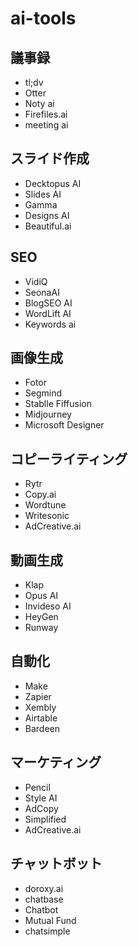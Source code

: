 # ai-tools

## 議事録
- tl;dv
- Otter
- Noty ai
- Firefiles.ai
- meeting ai

## スライド作成
- Decktopus AI 
- Slides AI
- Gamma
- Designs AI
- Beautiful.ai

## SEO
- VidiQ
- SeonaAI
- BlogSEO AI
- WordLift AI
- Keywords ai

## 画像生成
- Fotor 
- Segmind
- Stablle Fiffusion
- Midjourney
- Microsoft Designer

## コピーライティング
- Rytr 
- Copy.ai
- Wordtune
- Writesonic
- AdCreative.ai

## 動画生成
- Klap
- Opus AI
- Invideso AI
- HeyGen
- Runway
   
## 自動化
- Make
- Zapier
- Xembly
- Airtable
- Bardeen
   
## マーケティング
- Pencil
- Style AI
- AdCopy
- Simplified
- AdCreative.ai
   
## チャットボット
- doroxy.ai
- chatbase
- Chatbot
- Mutual Fund
- chatsimple

